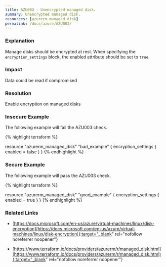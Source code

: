 ```yaml
---
title: AZU003 - Unencrypted managed disk.
summary: Unencrypted managed disk. 
resources: [azurerm_managed_disk] 
permalink: /docs/azure/AZU003/
---
```

### Explanation


Manage disks should be encrypted at rest. When specifying the <code>encryption_settings</code> block, the enabled attribute should be set to <code>true</code>.


### Impact
Data could be read if compromised

### Resolution
Enable encryption on managed disks



### Insecure Example

The following example will fail the AZU003 check.

{% highlight terraform %}

resource "azurerm_managed_disk" "bad_example" {
	encryption_settings {
		enabled = false
	}
}
{% endhighlight %}



### Secure Example

The following example will pass the AZU003 check.

{% highlight terraform %}

resource "azurerm_managed_disk" "good_example" {
	encryption_settings {
		enabled = true
	}
}
{% endhighlight %}



### Related Links


- [https://docs.microsoft.com/en-us/azure/virtual-machines/linux/disk-encryption](https://docs.microsoft.com/en-us/azure/virtual-machines/linux/disk-encryption){:target="_blank" rel="nofollow noreferrer noopener"}

- [https://www.terraform.io/docs/providers/azurerm/r/managed_disk.html](https://www.terraform.io/docs/providers/azurerm/r/managed_disk.html){:target="_blank" rel="nofollow noreferrer noopener"}


